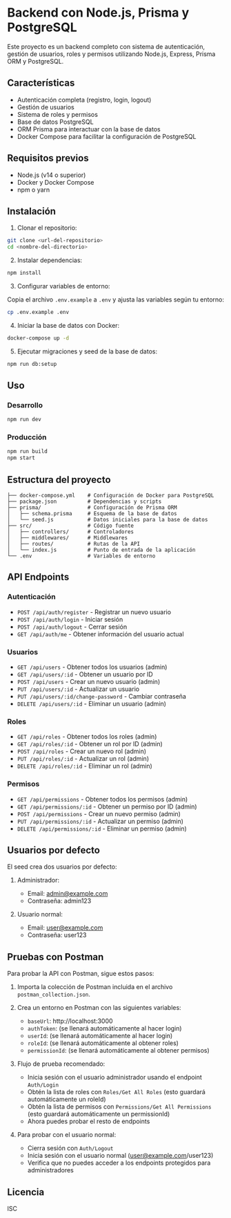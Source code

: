 # Backend con Node.js, Prisma y PostgreSQL

Este proyecto es un backend completo con sistema de autenticación, gestión de usuarios, roles y permisos utilizando Node.js, Express, Prisma ORM y PostgreSQL.

## Características

- Autenticación completa (registro, login, logout)
- Gestión de usuarios
- Sistema de roles y permisos
- Base de datos PostgreSQL
- ORM Prisma para interactuar con la base de datos
- Docker Compose para facilitar la configuración de PostgreSQL

## Requisitos previos

- Node.js (v14 o superior)
- Docker y Docker Compose
- npm o yarn

## Instalación

1. Clonar el repositorio:

```bash
git clone <url-del-repositorio>
cd <nombre-del-directorio>
```

2. Instalar dependencias:

```bash
npm install
```

3. Configurar variables de entorno:

Copia el archivo `.env.example` a `.env` y ajusta las variables según tu entorno:

```bash
cp .env.example .env
```

4. Iniciar la base de datos con Docker:

```bash
docker-compose up -d
```

5. Ejecutar migraciones y seed de la base de datos:

```bash
npm run db:setup
```

## Uso

### Desarrollo

```bash
npm run dev
```

### Producción

```bash
npm run build
npm start
```

## Estructura del proyecto

```
├── docker-compose.yml    # Configuración de Docker para PostgreSQL
├── package.json          # Dependencias y scripts
├── prisma/               # Configuración de Prisma ORM
│   ├── schema.prisma     # Esquema de la base de datos
│   └── seed.js           # Datos iniciales para la base de datos
├── src/                  # Código fuente
│   ├── controllers/      # Controladores
│   ├── middlewares/      # Middlewares
│   ├── routes/           # Rutas de la API
│   └── index.js          # Punto de entrada de la aplicación
└── .env                  # Variables de entorno
```

## API Endpoints

### Autenticación

- `POST /api/auth/register` - Registrar un nuevo usuario
- `POST /api/auth/login` - Iniciar sesión
- `POST /api/auth/logout` - Cerrar sesión
- `GET /api/auth/me` - Obtener información del usuario actual

### Usuarios

- `GET /api/users` - Obtener todos los usuarios (admin)
- `GET /api/users/:id` - Obtener un usuario por ID
- `POST /api/users` - Crear un nuevo usuario (admin)
- `PUT /api/users/:id` - Actualizar un usuario
- `PUT /api/users/:id/change-password` - Cambiar contraseña
- `DELETE /api/users/:id` - Eliminar un usuario (admin)

### Roles

- `GET /api/roles` - Obtener todos los roles (admin)
- `GET /api/roles/:id` - Obtener un rol por ID (admin)
- `POST /api/roles` - Crear un nuevo rol (admin)
- `PUT /api/roles/:id` - Actualizar un rol (admin)
- `DELETE /api/roles/:id` - Eliminar un rol (admin)

### Permisos

- `GET /api/permissions` - Obtener todos los permisos (admin)
- `GET /api/permissions/:id` - Obtener un permiso por ID (admin)
- `POST /api/permissions` - Crear un nuevo permiso (admin)
- `PUT /api/permissions/:id` - Actualizar un permiso (admin)
- `DELETE /api/permissions/:id` - Eliminar un permiso (admin)

## Usuarios por defecto

El seed crea dos usuarios por defecto:

1. Administrador:
   - Email: admin@example.com
   - Contraseña: admin123

2. Usuario normal:
   - Email: user@example.com
   - Contraseña: user123

## Pruebas con Postman

Para probar la API con Postman, sigue estos pasos:

1. Importa la colección de Postman incluida en el archivo `postman_collection.json`.

2. Crea un entorno en Postman con las siguientes variables:
   - `baseUrl`: http://localhost:3000
   - `authToken`: (se llenará automáticamente al hacer login)
   - `userId`: (se llenará automáticamente al hacer login)
   - `roleId`: (se llenará automáticamente al obtener roles)
   - `permissionId`: (se llenará automáticamente al obtener permisos)

3. Flujo de prueba recomendado:
   - Inicia sesión con el usuario administrador usando el endpoint `Auth/Login`
   - Obtén la lista de roles con `Roles/Get All Roles` (esto guardará automáticamente un roleId)
   - Obtén la lista de permisos con `Permissions/Get All Permissions` (esto guardará automáticamente un permissionId)
   - Ahora puedes probar el resto de endpoints

4. Para probar con el usuario normal:
   - Cierra sesión con `Auth/Logout`
   - Inicia sesión con el usuario normal (user@example.com/user123)
   - Verifica que no puedes acceder a los endpoints protegidos para administradores

## Licencia

ISC
